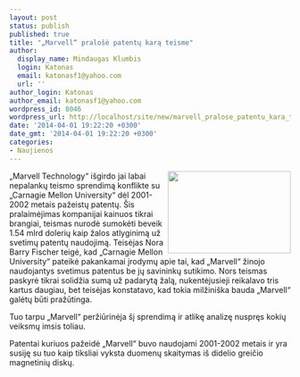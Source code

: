 ```yaml
---
layout: post
status: publish
published: true
title: "„Marvell“ pralošė patentų karą teisme"
author:
  display_name: Mindaugas Klumbis
  login: Katonas
  email: katonasf1@yahoo.com
  url: ''
author_login: Katonas
author_email: katonasf1@yahoo.com
wordpress_id: 8046
wordpress_url: http://localhost/site/new/marvell_pralose_patentu_kara_teisme/
date: '2014-04-01 19:22:20 +0300'
date_gmt: '2014-04-01 19:22:20 +0300'
categories:
- Naujienos
---
```

<p>
	<a href="http://technews.lt/userfiles/Marvell 1.jpg"><img alt="" src="http://technews.lt/userfiles/Marvell 1.jpg" style="width: 220px; height: 147px; float: right;" /></a>&bdquo;Marvell Technology&ldquo; i&scaron;girdo jai labai nepalankų teismo sprendimą konflikte su &bdquo;Carnagie Mellon University&ldquo; dėl 2001-2002 metais pažeistų patentų. &Scaron;is pralaimėjimas kompanijai kainuos tikrai brangiai, teismas nurodė sumokėti beveik 1.54 mlrd dolerių kaip žalos atlyginimą už svetimų patentų naudojimą. Teisėjas Nora Barry Fischer teigė, kad &bdquo;Carnagie Mellon University&ldquo; pateikė pakankamai įrodymų apie tai, kad &bdquo;Marvell&ldquo; žinojo naudojantys svetimus patentus be jų savininkų sutikimo. Nors teismas paskyrė tikrai solidžia sumą už padarytą žalą, nukentėjusieji reikalavo tris kartus daugiau, bet teisėjas konstatavo, kad tokia milžini&scaron;ka bauda &bdquo;Marvell&ldquo; galėtų būti pražūtinga.</p>
<p>
	Tuo tarpu &bdquo;Marvell&ldquo; peržiūrinėja &scaron;į sprendimą ir atlikę analizę nuspręs kokių veiksmų imsis toliau.</p>
<p>
	Patentai kuriuos pažeidė &bdquo;Marvell&ldquo; buvo naudojami 2001-2002 metais ir yra susiję su tuo kaip tiksliai vyksta duomenų skaitymas i&scaron; didelio greičio magnetinių diskų.</p>
